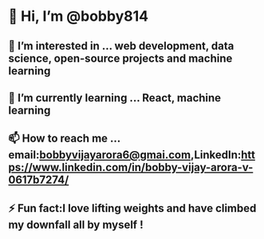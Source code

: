 # 👋 Hi, I’m @bobby814

## 👀 I’m interested in ... web development, data science, open-source projects and machine learning

## 🌱 I’m currently learning ... React, machine learning



## 📫 How to reach me ... email:bobbyvijayarora6@gmai.com,LinkedIn:https://www.linkedin.com/in/bobby-vijay-arora-v-0617b7274/



## ⚡ Fun fact:I love lifting weights and have climbed my downfall all by myself !
